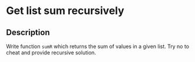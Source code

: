 # Get list sum recursively

## Description

Write function `sumR` which returns the sum of values in a given list. Try no to cheat and provide recursive solution.
